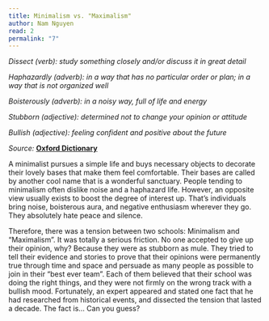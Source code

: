 ```yaml
---
title: Minimalism vs. "Maximalism"
author: Nam Nguyen
read: 2
permalink: "7"
---
```


*Dissect (verb): study something closely and/or discuss it in great detail*

*Haphazardly (adverb): in a way that has no particular order or plan; in a way that is not organized well* 

*Boisterously (adverb): in a noisy way, full of life and energy*

*Stubborn (adjective): determined not to change your opinion or attitude*

*Bullish (adjective): feeling confident and positive about the future*

_Source:_ [**Oxford Dictionary**](https://www.oxfordlearnersdictionaries.com/)

A minimalist pursues a simple life and buys necessary objects to decorate their lovely bases that make them feel comfortable. Their bases are called by another cool name that is a wonderful sanctuary. People tending to minimalism often dislike noise and a haphazard life. However, an opposite view usually exists to boost the degree of interest up. That’s individuals bring noise, boisterous aura, and negative enthusiasm wherever they go. They absolutely hate peace and silence.

Therefore, there was a tension between two schools: Minimalism and “Maximalism”. It was totally a serious friction. No one accepted to give up their opinion, why? Because they were as stubborn as mule. They tried to tell their evidence and stories to prove that their opinions were permanently true through time and space and persuade as many people as possible to join in their “best ever team”. Each of them believed that their school was doing the right things, and they were not firmly on the wrong track with a bullish mood. Fortunately, an expert appeared and stated one fact that he had researched from historical events, and dissected the tension that lasted a decade. The fact is… Can you guess?

